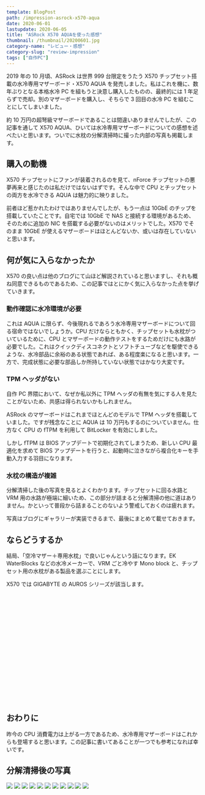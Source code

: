 ```yaml
---
template: BlogPost
path: /impression-asrock-x570-aqua
date: 2020-06-01
lastupdate: 2020-06-05
title: "ASRock X570 AQUAを使った感想"
thumbnail: /thumbnail/20200601.jpg
category-name: "レビュー・感想"
category-slug: "review-impression"
tags: ["自作PC"]
---
```


2019 年の 10 月頃、ASRock は世界 999 台限定をうたう X570 チップセット搭載の水冷専用マザーボード・X570 AQUA を発売しました。私はこれを機に、数年ぶりとなる本格水冷 PC を組もうと決意し購入したものの、最終的には 1 年足らずで売却。別のマザーボードを購入し、そちらで 3 回目の水冷 PC を組むことにしてしまいました。

約 10 万円の超弩級マザーボードであることは間違いありませんでしたが、この記事を通して X570 AQUA、ひいては水冷専用マザーボードについての感想を述べたいと思います。ついでに水枕の分解清掃時に撮った内部の写真も掲載します。

## 購入の動機

X570 チップセットにファンが装着されるのを見て、nForce チップセットの悪夢再来と感じたのは私だけではないはずです。そんな中で CPU とチップセットの両方を水冷できる AQUA は魅力的に映りました。

前者ほど惹かれたわけではありませんでしたが、もう一点は 10GbE のチップを搭載していたことです。自宅では 10GbE で NAS と接続する環境があるため、そのために追加の NIC を搭載する必要がないのはメリットでした。X570 でそのまま 10GbE が使えるマザーボードはほとんどないか、或いは存在していないと思います。

## 何が気に入らなかったか

X570 の良い点は他のブログにて山ほど解説されていると思いますし、それも概ね同意できるものであるため、この記事ではとにかく気に入らなかった点を挙げていきます。

### 動作確認に水冷環境が必要

これは AQUA に限らず、今後現れるであろう水冷専用マザーボードについて回る宿命ではないでしょうか。CPU だけならともかく、チップセットも水枕がついているために、CPU とマザーボードの動作テストをするためだけにも水路が必要でした。これはクイックディスコネクトとソフトチューブなどを駆使できるような、水冷部品に余裕のある状態であれば、ある程度楽になると思います。一方で、完成状態に必要な部品しか所持していない状態ではかなり大変です。

### TPM ヘッダがない

自作 PC 界隈において、なぜか私以外に TPM ヘッダの有無を気にする人を見たことがないため、共感は得られないかもしれません。

ASRock のマザーボードはこれまでほとんどのモデルで TPM ヘッダを搭載していました。ですが残念なことに AQUA は 10 万円もするのについていません。仕方なく CPU の fTPM を利用して BitLocker を有効にしました。

しかし fTPM は BIOS アップデートで初期化されてしまうため、新しい CPU 最適化を求めて BIOS アップデートを行うと、起動時に泣きながら複合化キーを手動入力する羽目になります。

### 水枕の構造が複雑

分解清掃した後の写真を見るとよくわかります。チップセットに回る水路と VRM 用の水路が極端に細いため、この部分が詰まると分解清掃の他に道はありません。かといって普段から詰まることのないよう警戒しておくのは疲れます。

写真はブログにギャラリーが実装できるまで、最後にまとめて載せておきます。

## ならどうするか

結局、「空冷マザー＋専用水枕」で良いじゃんという話になります。EK WaterBlocks などの水冷メーカーで、VRM ごと冷やす Mono block と、チップセット用の水枕がある製品を選ぶことにします。

X570 では GIGABYTE の AUROS シリーズが該当します。

<div class="iframely-embed"><div class="iframely-responsive" style="height: 140px; padding-bottom: 0;"><a href="https://www.amazon.co.jp/GIGABYTE-X570-AORUS-ELITE-X570%25E3%2583%2581%25E3%2583%2583%25E3%2583%2597%25E3%2582%25BB%25E3%2583%2583%25E3%2583%2588%25E6%2590%25AD%25E8%25BC%2589/dp/B07SVRZGMX" data-iframely-url="//cdn.iframe.ly/nOdPUJL?iframe=card-small&omit_script=1"></a></div></div>

<div class="iframely-embed"><div class="iframely-responsive" style="height: 140px; padding-bottom: 0;"><a href="https://www.amazon.co.jp/GIGABYTE-X570-AORUS-MASTER-X570%25E3%2583%2581%25E3%2583%2583%25E3%2583%2597%25E3%2582%25BB%25E3%2583%2583%25E3%2583%2588%25E6%2590%25AD%25E8%25BC%2589/dp/B07SSM6CLC" data-iframely-url="//cdn.iframe.ly/sHo05Fg?iframe=card-small&omit_script=1"></a></div></div>

## おわりに

昨今の CPU 消費電力は上がる一方であるため、水冷専用マザーボードはこれからも登場すると思います。この記事に書いてあることが一つでも参考になれば幸いです。

## 分解清掃後の写真

![](./01.jpg)
![](./02.jpg)
![](./03.jpg)
![](./04.jpg)
![](./05.jpg)
![](./06.jpg)
![](./07.jpg)
![](./08.jpg)
![](./09.jpg)
![](./10.jpg)
![](./11.jpg)
